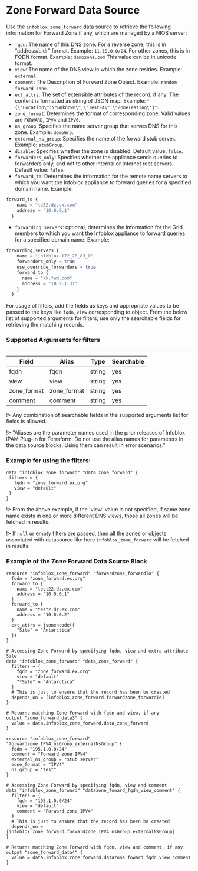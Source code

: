 # Zone Forward Data Source

Use the `infoblox_zone_forward` data source to retrieve the following information for Forward Zone if any, which are managed by a NIOS server:

* `fqdn`: The name of this DNS zone. For a reverse zone, this is in “address/cidr” format. Example: `11.10.0.0/24`. For other zones, this is in FQDN format. Example: `demozone.com` This value can be in unicode format.
* `view`: The name of the DNS view in which the zone resides. Example: `external`.
* `comment`: The Description of Forward Zone Object. Example: `random forward zone`.
* `ext_attrs`: The set of extensible attributes of the record, if any. The content is formatted as string of JSON map. Example: `"{\"Location\":\"unknown\",\"TestEA\":\"ZoneTesting\"}"`.
* `zone_format`: Determines the format of corresponding zone. Valid values are `FORWARD`, `IPV4` and `IPV6`.
* `ns_group`: Specifies the name server group that serves DNS for this zone. Example: `demoGrp`.
* `external_ns_group`: Specifies the name of the forward stub server. Example: `stubGroup`.
* `disable`: Specifies whether the zone is disabled. Default value: `false`.
* `forwarders_only`: Specifies whether the appliance sends queries to forwarders only, and not to other internal or Internet root servers. Default value: `false`.
* `forward_to`: Determines the information for the remote name servers to which you want the Infoblox appliance to forward queries for a specified domain name. Example:
```terraform
forward_to {
    name = "te32.dz.ex.com"
    address = "10.0.0.1"
  }
```
* `forwarding_servers`: optional, determines the information for the Grid members to which you want the Infoblox appliance to forward queries for a specified domain name. Example:
```terraform
forwarding_servers {
    name = "infoblox.172_28_83_0"
    forwarders_only = true
    use_override_forwarders = true
    forward_to {
      name = "kk.fwd.com"
      address = "10.2.1.31"
    }
  }
```

For usage of filters, add the fields as keys and appropriate values to be passed to the keys like `fqdn`, `view` corresponding to object.
From the below list of supported arguments for filters,  use only the searchable fields for retrieving the matching records.

### Supported Arguments for filters

-----
| Field       | Alias       | Type   | Searchable |
|-------------|-------------|--------|------------|
| fqdn        | fqdn        | string | yes        |
| view        | view        | string | yes        |
| zone_format | zone_format | string | yes        |
| comment     | comment     | string | yes        |


!> Any combination of searchable fields in the supported arguments list for fields is allowed.

!> "Aliases are the parameter names used in the prior releases of Infoblox IPAM Plug-In for Terraform. Do not use the alias names for parameters in the data source blocks. Using them can result in error scenarios."

### Example for using the filters:
 ```hcl
data "infoblox_zone_forward" "data_zone_forward" {
  filters = {
    fqdn = "zone_forward.ex.org"
    view = "default"
  }
}
 ```
!> From the above example, if the 'view' value is not specified, if same zone name exists in one or more different DNS views, those
all zones will be fetched in results.

!> If `null` or empty filters are passed, then all the zones or objects associated with datasource like here `infoblox_zone_forward` will be fetched in results.

### Example of the Zone Forward Data Source Block

```hcl
resource "infoblox_zone_forward" "forwardzone_forwardTo" {
  fqdn = "zone_forward.ex.org"
  forward_to {
    name = "test22.dz.ex.com"
    address = "10.0.0.1"
  }
  forward_to {
    name = "test2.dz.ex.com"
    address = "10.0.0.2"
  }
  ext_attrs = jsonencode({
    "Site" = "Antarctica"
  })
}

# Accessing Zone Forward by specifying fqdn, view and extra attribute Site
data "infoblox_zone_forward" "data_zone_forward" {
  filters = {
    fqdn = "zone_forward.ex.org"
    view = "default"
    "*Site" = "Antarctica"
  }
  # This is just to ensure that the record has been be created
  depends_on = [infoblox_zone_forward.forwardzone_forwardTo]
}

# Returns matching Zone Forward with fqdn and view, if any
output "zone_forward_data3" {
  value = data.infoblox_zone_forward.data_zone_forward
}

resource "infoblox_zone_forward" "forwardzone_IPV4_nsGroup_externalNsGroup" {
  fqdn = "195.1.0.0/24"
  comment = "Forward zone IPV4"
  external_ns_group = "stub server"
  zone_format = "IPV4"
  ns_group = "test"
}

# Accessing Zone Forward by specifying fqdn, view and comment
data "infoblox_zone_forward" "datazone_foward_fqdn_view_comment" {
  filters = {
    fqdn = "195.1.0.0/24"
    view = "default"
    comment = "Forward zone IPV4"
  }
  # This is just to ensure that the record has been be created
  depends_on = [infoblox_zone_forward.forwardzone_IPV4_nsGroup_externalNsGroup]
}

# Returns matching Zone Forward with fqdn, view and comment, if any
output "zone_forward_data4" {
  value = data.infoblox_zone_forward.datazone_foward_fqdn_view_comment
}
```
